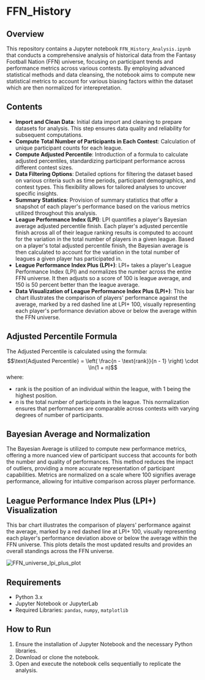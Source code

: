 # FFN_History

## Overview
This repository contains a Jupyter notebook `FFN_History_Analysis.ipynb` that conducts a comprehensive analysis of historical data from the Fantasy Football Nation (FFN) universe, focusing on participant trends and performance metrics across various contests. By employing advanced statistical methods and data cleansing, the notebook aims to compute new statistical metrics to account for various biasing factors within the dataset which are then normalized for interepretation.

## Contents
- **Import and Clean Data**: Initial data import and cleaning to prepare datasets for analysis. This step ensures data quality and reliability for subsequent computations.
- **Compute Total Number of Participants in Each Contest**: Calculation of unique participant counts for each league.
- **Compute Adjusted Percentile**: Introduction of a formula to calculate adjusted percentiles, standardizing participant performance across different contest sizes.
- **Data Filtering Options**: Detailed options for filtering the dataset based on various criteria such as time periods, participant demographics, and contest types. This flexibility allows for tailored analyses to uncover specific insights.
- **Summary Statistics**: Provision of summary statistics that offer a snapshot of each player's performance based on the various metrics utilized throughout this analysis.
- **League Performance Index (LPI)**: LPI quantifies a player's Bayesian average adjusted percentile finish. Each player's adjusted percentile finish across all of their league ranking results is computed to account for the variation in the total number of players in a given league. Based on a player's total adjusted percentile finish, the Bayesian average is then calculated to account for the variation in the total number of leagues a given player has participated in.
- **League Performance Index Plus (LPI+)**: LPI+ takes a player's League Performance Index (LPI) and normalizes the number across the entire FFN universe. It then adjusts so a score of 100 is league average, and 150 is 50 percent better than the league average.
- **Data Visualization of League Performance Index Plus (LPI+)**: This bar chart illustrates the comparison of players' performance against the average, marked by a red dashed line at LPI+ 100, visually representing each player's performance deviation above or below the average within the FFN universe.

## Adjusted Percentile Formula
The Adjusted Percentile is calculated using the formula:
$$\text{Adjusted Percentile} = \left( \frac{n - \text{rank}}{n - 1} \right) \cdot \ln(1 + n)$$
where:

- $\text{rank}$ is the position of an individual within the league, with 1 being the highest position.
- $n$ is the total number of participants in the league.
This normalization ensures that performances are comparable across contests with varying degrees of number of participants.

## Bayesian Average and Normalization
The Bayesian Average is utilized to compute new performance metrics, offering a more nuanced view of participant success that accounts for both the number and quality of performances. This method reduces the impact of outliers, providing a more accurate representation of participant capabilities. Metrics are normalized on a scale where 100 signifies average performance, allowing for intuitive comparison across player performance.

## League Performance Index Plus (LPI+) Visualization
This bar chart illustrates the comparison of players' performance against the average, marked by a red dashed line at LPI+ 100, visually representing each player's performance deviation above or below the average within the FFN universe. This plots details the most updated results and provides an overall standings across the FFN universe.

![FFN_universe_lpi_plus_plot](https://github.com/DevinD14/FFN_History/assets/66424619/e743b6d1-2d3b-4a5d-9a57-21faac87bad7)

## Requirements
- Python 3.x
- Jupyter Notebook or JupyterLab
- Required Libraries: `pandas`, `numpy`, `matplotlib`

## How to Run
1. Ensure the installation of Jupyter Notebook and the necessary Python libraries.
2. Download or clone the notebook.
3. Open and execute the notebook cells sequentially to replicate the analysis.

